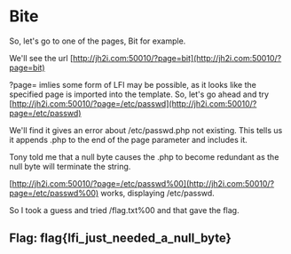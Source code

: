 # Bite

So, let's go to one of the pages, Bit for example.

We'll see the url [http://jh2i.com:50010/?page=bit](http://jh2i.com:50010/?page=bit)

?page= imlies some form of LFI may be possible, as it looks like the specified page is imported into the template. So, let's go ahead and try [http://jh2i.com:50010/?page=/etc/passwd](http://jh2i.com:50010/?page=/etc/passwd)

We'll find it gives an error about /etc/passwd.php not existing. This tells us it appends .php to the end of the page parameter and includes it.

Tony told me that a null byte causes the .php to become redundant as the null byte will terminate the string.

[http://jh2i.com:50010/?page=/etc/passwd%00](http://jh2i.com:50010/?page=/etc/passwd%00) works, displaying /etc/passwd.

So I took a guess and tried /flag.txt%00 and that gave the flag.

## Flag: flag{lfi\_just\_needed\_a\_null\_byte}

